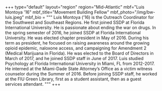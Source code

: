 +++
type="default"
layout="region"
region="Mid-Atlantic"
mbf="Luis Montoya '16"
mbf_title="Movement Building Fellow"
mbf_photo="/img/bw-luis.jpeg" 
mbf_bio = """
Luis Montoya (’16) is the Outreach Coordinator for the Southwest and Southeast Regions. He first joined SSDP at Florida International University. He is passionate about ending the war on drugs. In the spring semester of 2016, he joined SSDP at Florida International University. He was elected chapter president in May of 2016. During his term as president, he focused on raising awareness around the growing opioid epidemic, naloxone access, and campaigning for Amendment 2 (Medical Marijuana in Florida). He was elected to the Board of Directors in March of 2017, and he joined SSDP staff in June of 2017. Luis studied Psychology at Florida International University in Miami, FL from 2012-2017. He interned at the Miami-Dade State Attorney’s Office as a victim witness counselor during the Summer of 2016. Before joining SSDP staff, he worked at the FIU Green Library, first as a student assistant, then as a guest services attendant.
"""
+++

